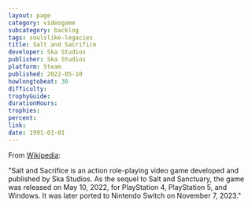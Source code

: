 ```yaml
---
layout: page
category: videogame
subcategory: backlog
tags: soulslike-legacies
title: Salt and Sacrifice
developer: Ska Studios
publisher: Ska Studios
platform: Steam
published: 2022-05-10
howlongtobeat: 30
difficulty:
trophyGuide:
durationHours:
trophies:
percent:
link:
date: 1991-01-01
---
```


From [Wikipedia](https://en.wikipedia.org/wiki/Salt_and_Sacrifice):

"Salt and Sacrifice is an action role-playing video game developed and published by Ska Studios. As the sequel to Salt and Sanctuary, the game was released on May 10, 2022, for PlayStation 4, PlayStation 5, and Windows. It was later ported to Nintendo Switch on November 7, 2023."
